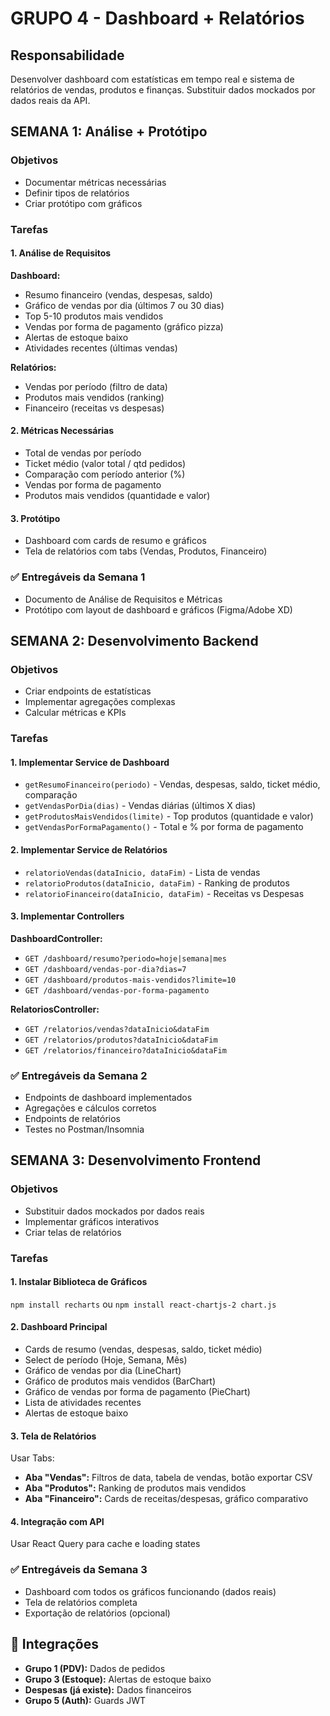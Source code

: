 # GRUPO 4 - Dashboard + Relatórios

## Responsabilidade

Desenvolver dashboard com estatísticas em tempo real e sistema de relatórios de vendas, produtos e finanças. Substituir dados mockados por dados reais da API.

## SEMANA 1: Análise + Protótipo

### Objetivos

- Documentar métricas necessárias
- Definir tipos de relatórios
- Criar protótipo com gráficos

### Tarefas

#### 1. Análise de Requisitos

**Dashboard:**
- Resumo financeiro (vendas, despesas, saldo)
- Gráfico de vendas por dia (últimos 7 ou 30 dias)
- Top 5-10 produtos mais vendidos
- Vendas por forma de pagamento (gráfico pizza)
- Alertas de estoque baixo
- Atividades recentes (últimas vendas)

**Relatórios:**
- Vendas por período (filtro de data)
- Produtos mais vendidos (ranking)
- Financeiro (receitas vs despesas)

#### 2. Métricas Necessárias

- Total de vendas por período
- Ticket médio (valor total / qtd pedidos)
- Comparação com período anterior (%)
- Vendas por forma de pagamento
- Produtos mais vendidos (quantidade e valor)

#### 3. Protótipo

- Dashboard com cards de resumo e gráficos
- Tela de relatórios com tabs (Vendas, Produtos, Financeiro)

### ✅ Entregáveis da Semana 1

- Documento de Análise de Requisitos e Métricas
- Protótipo com layout de dashboard e gráficos (Figma/Adobe XD)

## SEMANA 2: Desenvolvimento Backend

### Objetivos

- Criar endpoints de estatísticas
- Implementar agregações complexas
- Calcular métricas e KPIs

### Tarefas

#### 1. Implementar Service de Dashboard

- `getResumoFinanceiro(periodo)` - Vendas, despesas, saldo, ticket médio, comparação
- `getVendasPorDia(dias)` - Vendas diárias (últimos X dias)
- `getProdutosMaisVendidos(limite)` - Top produtos (quantidade e valor)
- `getVendasPorFormaPagamento()` - Total e % por forma de pagamento

#### 2. Implementar Service de Relatórios

- `relatorioVendas(dataInicio, dataFim)` - Lista de vendas
- `relatorioProdutos(dataInicio, dataFim)` - Ranking de produtos
- `relatorioFinanceiro(dataInicio, dataFim)` - Receitas vs Despesas

#### 3. Implementar Controllers

**DashboardController:**
- `GET /dashboard/resumo?periodo=hoje|semana|mes`
- `GET /dashboard/vendas-por-dia?dias=7`
- `GET /dashboard/produtos-mais-vendidos?limite=10`
- `GET /dashboard/vendas-por-forma-pagamento`

**RelatoriosController:**
- `GET /relatorios/vendas?dataInicio&dataFim`
- `GET /relatorios/produtos?dataInicio&dataFim`
- `GET /relatorios/financeiro?dataInicio&dataFim`

### ✅ Entregáveis da Semana 2

- Endpoints de dashboard implementados
- Agregações e cálculos corretos
- Endpoints de relatórios
- Testes no Postman/Insomnia

## SEMANA 3: Desenvolvimento Frontend

### Objetivos

- Substituir dados mockados por dados reais
- Implementar gráficos interativos
- Criar telas de relatórios

### Tarefas

#### 1. Instalar Biblioteca de Gráficos

`npm install recharts` ou `npm install react-chartjs-2 chart.js`

#### 2. Dashboard Principal

- Cards de resumo (vendas, despesas, saldo, ticket médio)
- Select de período (Hoje, Semana, Mês)
- Gráfico de vendas por dia (LineChart)
- Gráfico de produtos mais vendidos (BarChart)
- Gráfico de vendas por forma de pagamento (PieChart)
- Lista de atividades recentes
- Alertas de estoque baixo

#### 3. Tela de Relatórios

Usar Tabs:
- **Aba "Vendas":** Filtros de data, tabela de vendas, botão exportar CSV
- **Aba "Produtos":** Ranking de produtos mais vendidos
- **Aba "Financeiro":** Cards de receitas/despesas, gráfico comparativo

#### 4. Integração com API

Usar React Query para cache e loading states

### ✅ Entregáveis da Semana 3

- Dashboard com todos os gráficos funcionando (dados reais)
- Tela de relatórios completa
- Exportação de relatórios (opcional)

## 🔗 Integrações

- **Grupo 1 (PDV):** Dados de pedidos
- **Grupo 3 (Estoque):** Alertas de estoque baixo
- **Despesas (já existe):** Dados financeiros
- **Grupo 5 (Auth):** Guards JWT
